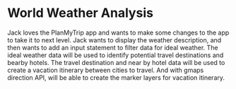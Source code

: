 # World Weather Analysis
 
Jack loves the PlanMyTrip app and wants to make some changes to the app to take it to next level. Jack wants to display the weather description, and then wants to add an input statement to filter data for ideal weather. The ideal weather data will be used to identify potential travel destinations and bearby hotels. The travel destination and near by hotel data will be used to create a vacation itinerary between cities to travel. And with gmaps direction API, will be able to create the marker layers for vacation itinerary.
